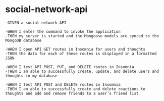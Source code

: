 # social-network-api
    -GIVEN a social network API

    -WHEN I enter the command to invoke the application
    -THEN my server is started and the Mongoose models are synced to the MongoDB database

    -WHEN I open API GET routes in Insomnia for users and thoughts
    -THEN the data for each of these routes is displayed in a formatted JSON

    -WHEN I test API POST, PUT, and DELETE routes in Insomnia
    -THEN I am able to successfully create, update, and delete users and thoughts in my database
    
    -WHEN I test API POST and DELETE routes in Insomnia
    -THEN I am able to successfully create and delete reactions to thoughts and add and remove friends to a user’s friend list

